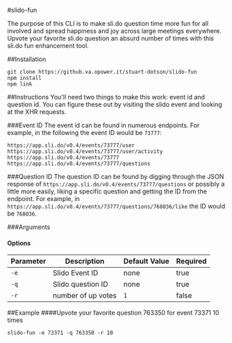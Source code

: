 #slido-fun

The purpose of this CLI is to make sli.do question time more fun for all involved and spread happiness and joy across large meetings everywhere. Upvote your favorite sli.do question an absurd number of times with this sli.do fun enhancement tool.

##Installation

```
git clone https://github.va.opower.it/stuart-dotson/slido-fun
npm install
npm link
```

##Instructions
You'll need two things to make this work: event id and question id. You can figure these out by visiting the slido event and looking at the XHR requests.

###Event ID
The event id can be found in numerous endpoints. For example, in the following the event ID would be `73777`:
```
https://app.sli.do/v0.4/events/73777/user
https://app.sli.do/v0.4/events/73777/user/activity
https://app.sli.do/v0.4/events/73777
https://app.sli.do/v0.4/events/73777/questions
```

###Question ID
The question ID can be found by digging through the JSON response of `https://app.sli.do/v0.4/events/73777/questions` or possibly a little more easily, liking a specific question and getting the ID from the endpoint. For example, in `https://app.sli.do/v0.4/events/73777/questions/768036/like` the ID would be `768036`.

###Arguments
#### Options
|Parameter|Description|Default Value|Required|
|---|---|---|---|
|`-e`|Slido Event ID|none|true|
|`-q`|Slido question ID|none|true|
|`-r`|number of up votes|`1`|false|

##Example
####Upvote your favorite question 763350 for event 73371 10 times
```
slido-fun -e 73371 -q 763350 -r 10
```
